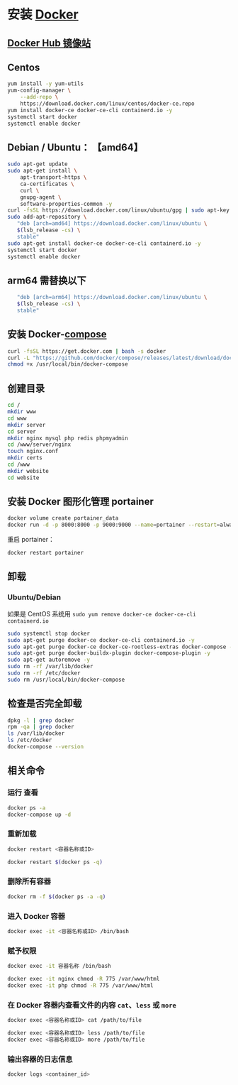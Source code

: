 # 安装 [Docker](https://www.docker.com/)

## [Docker Hub 镜像站](https://hub.docker.com/)

## Centos

```bash
yum install -y yum-utils
yum-config-manager \
    --add-repo \
    https://download.docker.com/linux/centos/docker-ce.repo
yum install docker-ce docker-ce-cli containerd.io -y
systemctl start docker
systemctl enable docker
```

## Debian / Ubuntu： 【amd64】

```bash
sudo apt-get update
sudo apt-get install \
    apt-transport-https \
    ca-certificates \
    curl \
    gnupg-agent \
    software-properties-common -y
curl -fsSL https://download.docker.com/linux/ubuntu/gpg | sudo apt-key add -
sudo add-apt-repository \
   "deb [arch=amd64] https://download.docker.com/linux/ubuntu \
   $(lsb_release -cs) \
   stable"
sudo apt-get install docker-ce docker-ce-cli containerd.io -y
systemctl start docker
systemctl enable docker
```

## arm64 需替换以下

```bash
   "deb [arch=arm64] https://download.docker.com/linux/ubuntu \
   $(lsb_release -cs) \
   stable"
```

## 安装 Docker-[compose](https://github.com/docker/compose)

```bash
curl -fsSL https://get.docker.com | bash -s docker
curl -L "https://github.com/docker/compose/releases/latest/download/docker-compose-$(uname -s)-$(uname -m)" -o /usr/local/bin/docker-compose
chmod +x /usr/local/bin/docker-compose
```

## 创建目录

```bash
cd /
mkdir www
cd www
mkdir server
cd server
mkdir nginx mysql php redis phpmyadmin
cd /www/server/nginx
touch nginx.conf
mkdir certs
cd /www
mkdir website
cd website
```

## 安装 Docker 图形化管理 portainer

```bash
docker volume create portainer_data
docker run -d -p 8000:8000 -p 9000:9000 --name=portainer --restart=always -v /var/run/docker.sock:/var/run/docker.sock -v portainer_data:/data portainer/portainer-ce
```

重启 portainer：

```bash
docker restart portainer
```

## 卸载

### Ubuntu/Debian

如果是 CentOS 系统用 `sudo yum remove docker-ce docker-ce-cli containerd.io`

```bash
sudo systemctl stop docker
sudo apt-get purge docker-ce docker-ce-cli containerd.io -y
sudo apt-get purge docker-ce docker-ce-rootless-extras docker-compose -y
sudo apt-get purge docker-buildx-plugin docker-compose-plugin -y
sudo apt-get autoremove -y
sudo rm -rf /var/lib/docker
sudo rm -rf /etc/docker
sudo rm /usr/local/bin/docker-compose
```

## 检查是否完全卸载

```bash
dpkg -l | grep docker
rpm -qa | grep docker
ls /var/lib/docker
ls /etc/docker
docker-compose --version
```

## 相关命令

### 运行 查看

```bash
docker ps -a
docker-compose up -d
```

### 重新加载

```bash
docker restart <容器名称或ID>

docker restart $(docker ps -q)
```

### 删除所有容器

```bash
docker rm -f $(docker ps -a -q)
```

### 进入 Docker 容器

```bash
docker exec -it <容器名称或ID> /bin/bash
```

### 赋予权限

```bash
docker exec -it 容器名称 /bin/bash

docker exec -it nginx chmod -R 775 /var/www/html
docker exec -it php chmod -R 775 /var/www/html
```

### 在 Docker 容器内查看文件的内容  `cat`、`less` 或 `more`

```bash
docker exec <容器名称或ID> cat /path/to/file

docker exec <容器名称或ID> less /path/to/file
docker exec <容器名称或ID> more /path/to/file
```

### 输出容器的日志信息

```bash
docker logs <container_id>
```
